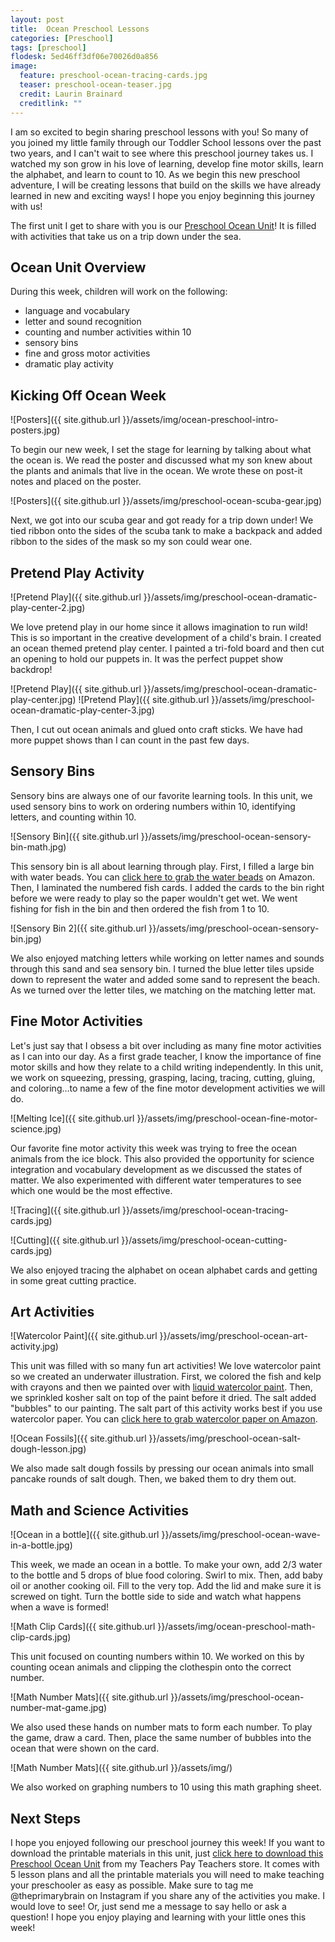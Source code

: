 ```yaml
---
layout: post
title:  Ocean Preschool Lessons
categories: [Preschool]
tags: [preschool]
flodesk: 5ed46ff3df06e70026d0a856
image:
  feature: preschool-ocean-tracing-cards.jpg
  teaser: preschool-ocean-teaser.jpg
  credit: Laurin Brainard
  creditlink: ""
---
```

I am so excited to begin sharing preschool lessons with you! So many of you joined my little family through our Toddler School lessons over the past two years, and I can't wait to see where this preschool journey takes us. I watched my son grow in his love of learning, develop fine motor skills, learn the alphabet, and learn to count to 10. As we begin this new preschool adventure, I will be creating lessons that build on the skills we have already learned in new and exciting ways! I hope you enjoy beginning this journey with us! 

The first unit I get to share with you is our [Preschool Ocean Unit](https://www.teacherspayteachers.com/Product/Preschool-Lesson-Plans-Ocean-Preschool-Curriculum-5634332?utm_source=PB%20Blog&utm_campaign=Ocean%20Preschool%20Unit%20Blog%20Post)! It is filled with activities that take us on a trip down under the sea. 

## Ocean Unit Overview
During this week, children will work on the following:
- language and vocabulary
- letter and sound recognition
- counting and number activities within 10
- sensory bins
- fine and gross motor activities
- dramatic play activity

## Kicking Off Ocean Week
![Posters]({{ site.github.url }}/assets/img/ocean-preschool-intro-posters.jpg)

To begin our new week, I set the stage for learning by talking about what the ocean is. We read the poster and discussed what my son knew about the plants and animals that live in the ocean. We wrote these on post-it notes and placed on the poster.

![Posters]({{ site.github.url }}/assets/img/preschool-ocean-scuba-gear.jpg)

Next, we got into our scuba gear and got ready for a trip down under! We tied ribbon onto the sides of the scuba tank to make a backpack and added ribbon to the sides of the mask so my son could wear one. 

## Pretend Play Activity
![Pretend Play]({{ site.github.url }}/assets/img/preschool-ocean-dramatic-play-center-2.jpg)

We love pretend play in our home since it allows imagination to run wild! This is so important in the creative development of a child's brain. I created an ocean themed pretend play center. I painted a tri-fold board and then cut an opening to hold our puppets in. It was the perfect puppet show backdrop! 

![Pretend Play]({{ site.github.url }}/assets/img/preschool-ocean-dramatic-play-center.jpg)
![Pretend Play]({{ site.github.url }}/assets/img/preschool-ocean-dramatic-play-center-3.jpg)

Then, I cut out ocean animals and glued onto craft sticks. We have had more puppet shows than I can count in the past few days.

## Sensory Bins

Sensory bins are always one of our favorite learning tools. In this unit, we used sensory bins to work on ordering numbers within 10, identifying letters, and counting within 10.

![Sensory Bin]({{ site.github.url }}/assets/img/preschool-ocean-sensory-bin-math.jpg)

This sensory bin is all about learning through play. First, I filled a large bin with water beads. You can [click here to grab the water beads](https://amzn.to/2XNcE9C) on Amazon. Then, I laminated the numbered fish cards. I added the cards to the bin right before we were ready to play so the paper wouldn't get wet. We went fishing for fish in the bin and then ordered the fish from 1 to 10. 

![Sensory Bin 2]({{ site.github.url }}/assets/img/preschool-ocean-sensory-bin.jpg)

We also enjoyed matching letters while working on letter names and sounds through this sand and sea sensory bin. I turned the blue letter tiles upside down to represent the water and added some sand to represent the beach. As we turned over the letter tiles, we matching on the matching letter mat. 

## Fine Motor Activities

Let's just say that I obsess a bit over including as many fine motor activities as I can into our day. As a first grade teacher, I know the importance of fine motor skills and how they relate to a child writing independently. In this unit, we work on squeezing, pressing, grasping, lacing, tracing, cutting, gluing, and coloring...to name a few of the fine motor development activities we will do. 

![Melting Ice]({{ site.github.url }}/assets/img/preschool-ocean-fine-motor-science.jpg)

Our favorite fine motor activity this week was trying to free the ocean animals from the ice block. This also provided the opportunity for science integration and vocabulary development as we discussed the states of matter. We also experimented with different water temperatures to see which one would be the most effective.

![Tracing]({{ site.github.url }}/assets/img/preschool-ocean-tracing-cards.jpg)

![Cutting]({{ site.github.url }}/assets/img/preschool-ocean-cutting-cards.jpg)

We also enjoyed tracing the alphabet on ocean alphabet cards and getting in some great cutting practice.

## Art Activities

![Watercolor Paint]({{ site.github.url }}/assets/img/preschool-ocean-art-activity.jpg)

This unit was filled with so many fun art activities! We love watercolor paint so we created an underwater illustration. First, we colored the fish and kelp with crayons and then we painted over with [liquid watercolor paint](https://www.amazon.com/gp/product/B005V9WCSS/ref=as_li_tl?ie=UTF8&camp=1789&creative=9325&creativeASIN=B005V9WCSS&linkCode=as2&tag=theprimarybra-20&linkId=3ed311430a793ff294dc8b094946702a). Then, we sprinkled kosher salt on top of the paint before it dried. The salt added "bubbles" to our painting. The salt part of this activity works best if you use watercolor paper. You can [click here to grab watercolor paper on Amazon](https://www.amazon.com/gp/product/B07CHRSKM3/ref=as_li_tl?ie=UTF8&camp=1789&creative=9325&creativeASIN=B07CHRSKM3&linkCode=as2&tag=theprimarybra-20&linkId=0c2835c06b0de0452318ad1dea876bf9).

![Ocean Fossils]({{ site.github.url }}/assets/img/preschool-ocean-salt-dough-lesson.jpg)

We also made salt dough fossils by pressing our ocean animals into small pancake rounds of salt dough. Then, we baked them to dry them out. 

## Math and Science Activities

![Ocean in a bottle]({{ site.github.url }}/assets/img/preschool-ocean-wave-in-a-bottle.jpg)

This week, we made an ocean in a bottle. To make your own, add 2/3 water to the bottle and 5 drops of blue food coloring. Swirl to mix. Then, add baby oil or another cooking oil. Fill to the very top. Add the lid and make sure it is screwed on tight. Turn the bottle side to side and watch what happens when a wave is formed!

![Math Clip Cards]({{ site.github.url }}/assets/img/ocean-preschool-math-clip-cards.jpg)

This unit focused on counting numbers within 10. We worked on this by counting ocean animals and clipping the clothespin onto the correct number. 

![Math Number Mats]({{ site.github.url }}/assets/img/preschool-ocean-number-mat-game.jpg)

We also used these hands on number mats to form each number. To play the game, draw a card. Then, place the same number of bubbles into the ocean that were shown on the card.

![Math Number Mats]({{ site.github.url }}/assets/img/)

We also worked on graphing numbers to 10 using this math graphing sheet.

## Next Steps

I hope you enjoyed following our preschool journey this week! If you want to download the printable materials in this unit, just [click here to download this Preschool Ocean Unit](https://www.teacherspayteachers.com/Product/Preschool-Lesson-Plans-Ocean-Preschool-Curriculum-5634332?utm_source=PB%20Blog&utm_campaign=Ocean%20Preschool%20Unit%20Blog%20Post) from my Teachers Pay Teachers store. It comes with 5 lesson plans and all the printable materials you will need to make teaching your preschooler as easy as possible. Make sure to tag me @theprimarybrain on Instagram if you share any of the activities you make. I would love to see! Or, just send me a message to say hello or ask a question! I hope you enjoy playing and learning with your little ones this week! 